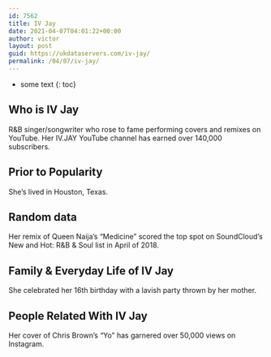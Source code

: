 ```yaml
---
id: 7562
title: IV Jay
date: 2021-04-07T04:01:22+00:00
author: victor
layout: post
guid: https://ukdataservers.com/iv-jay/
permalink: /04/07/iv-jay/
---
```


* some text
{: toc}


## Who is IV Jay



R&B singer/songwriter who rose to fame performing covers and remixes on YouTube. Her IV.JAY YouTube channel has earned over 140,000 subscribers. 

                
                
                
## Prior to Popularity



She&#8217;s lived in Houston, Texas. 

                
                
                
## Random data



Her remix of Queen Naija&#8217;s &#8220;Medicine&#8221; scored the top spot on SoundCloud&#8217;s New and Hot: R&B & Soul list in April of 2018. 

                
                
                
## Family & Everyday Life of IV Jay



She celebrated her 16th birthday with a lavish party thrown by her mother. 

                
                
                
## People Related With IV Jay



Her cover of Chris Brown&#8217;s &#8220;Yo&#8221; has garnered over 50,000 views on Instagram. 

                
              
            
          
          
          